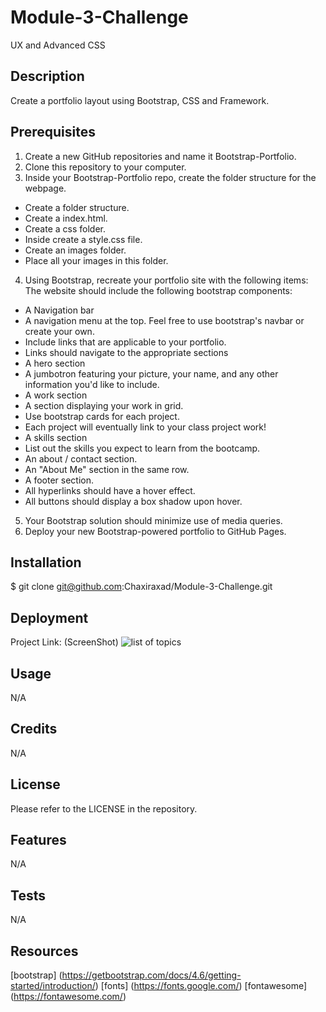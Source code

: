 # Module-3-Challenge
UX and Advanced CSS

## Description
Create a portfolio layout using Bootstrap, CSS and Framework.

## Prerequisites
1. Create a new GitHub repositories and name it Bootstrap-Portfolio.
2. Clone this repository to your computer.
3. Inside your Bootstrap-Portfolio repo, create the folder structure for the webpage.
- Create a folder structure.
- Create a index.html.
- Create a css folder.
- Inside create a style.css file.
- Create an images folder.
- Place all your images in this folder.
4. Using Bootstrap, recreate your portfolio site with the following items:
        The website should include the following bootstrap components:
- A Navigation bar
- A navigation menu at the top. Feel free to use bootstrap's navbar or create your own.
- Include links that are applicable to your portfolio.
- Links should navigate to the appropriate sections
- A hero section
- A jumbotron featuring your picture, your name, and any other information you'd like to include.
- A work section
- A section displaying your work in grid.
- Use bootstrap cards for each project.
- Each project will eventually link to your class project work!
- A skills section
- List out the skills you expect to learn from the bootcamp.
- An about / contact section.
- An "About Me" section in the same row.
- A footer section.
- All hyperlinks should have a hover effect.
- All buttons should display a box shadow upon hover.
5. Your Bootstrap solution should minimize use of media queries.
6. Deploy your new Bootstrap-powered portfolio to GitHub Pages.


## Installation
$ git clone git@github.com:Chaxiraxad/Module-3-Challenge.git

## Deployment
Project Link:
(ScreenShot) ![list of topics](assets/prework_topics.png)

## Usage
N/A

## Credits
N/A


## License
Please refer to the LICENSE in the repository.


## Features
N/A


## Tests
N/A

## Resources
[bootstrap] (https://getbootstrap.com/docs/4.6/getting-started/introduction/)
[fonts] (https://fonts.google.com/)
[fontawesome] (https://fontawesome.com/)
